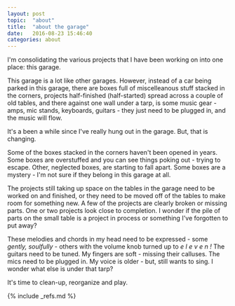 ```yaml
---
layout: post
topic:  "about"
title:  "about the garage"
date:   2016-08-23 15:46:40
categories: about
---
```


I'm consolidating the various projects that I have been working on into one place: this garage.

This garage is a lot like other garages. However, instead of a car being parked in this garage, there are boxes full of
miscelleanous stuff stacked in the corners, projects half-finished (half-started) spread across a couple of old tables,
and there against one wall under a tarp, is some music gear - amps, mic stands, keyboards, guitars - they just need to
be plugged in, and the music will flow.

It's a been a while since I've really hung out in the garage. But, that is changing.

Some of the boxes stacked in the corners haven't been opened in years. Some boxes are overstuffed and you can see
things poking out - trying to escape. Other, neglected boxes, are starting to fall apart. Some boxes are a mystery -
I'm not sure if they belong in this garage at all.

The projects still taking up space on the tables in the garage need to be worked on and finished, or they need to be
moved off of the tables to make room for something new. A few of the projects are clearly broken or missing parts. One
or two projects look close to completion. I wonder if the pile of parts on the small table is a project in process or
something I've forgotten to put away?

These melodies and chords in my head need to be expressed - some *gently, soulfully* - others with the volume knob
turned up to *e l e v e n !* The guitars need to be tuned. My fingers are soft - missing their calluses. The mics need
to be plugged in. My voice is older - but, still wants to sing. I wonder what else is under that tarp?

It's time to clean-up, reorganize and play.

<!-- ============================================================================================================== -->

{% include _refs.md %}
